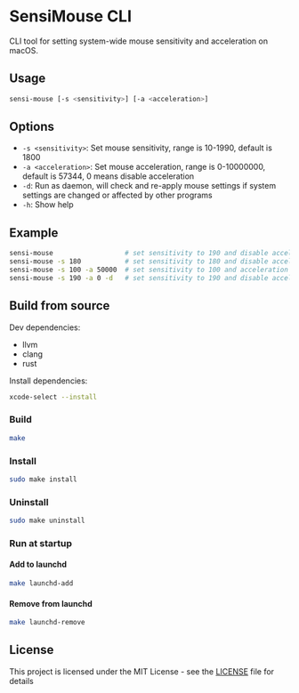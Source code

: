 # SensiMouse CLI

CLI tool for setting system-wide mouse sensitivity and acceleration on macOS.

## Usage

```bash
sensi-mouse [-s <sensitivity>] [-a <acceleration>]
```

## Options

- `-s <sensitivity>`: Set mouse sensitivity, range is 10-1990, default is 1800
- `-a <acceleration>`: Set mouse acceleration, range is 0-10000000, default is 57344, 0 means disable acceleration
- `-d`: Run as daemon, will check and re-apply mouse settings if system settings are changed or affected by other programs
- `-h`: Show help

## Example

```bash
sensi-mouse                  # set sensitivity to 190 and disable acceleration
sensi-mouse -s 180           # set sensitivity to 180 and disable acceleration
sensi-mouse -s 100 -a 50000  # set sensitivity to 100 and acceleration to 50000
sensi-mouse -s 190 -a 0 -d   # set sensitivity to 190 and disable acceleration, run as daemon, program will not quit
```

## Build from source

Dev dependencies:

- llvm
- clang
- rust

Install dependencies:

```bash
xcode-select --install
```

### Build

```bash
make
```

### Install

```bash
sudo make install
```

### Uninstall

```bash
sudo make uninstall
```

### Run at startup

#### Add to launchd

```bash
make launchd-add
```

#### Remove from launchd

```bash
make launchd-remove
```

## License

This project is licensed under the MIT License - see the [LICENSE](LICENSE) file for details
